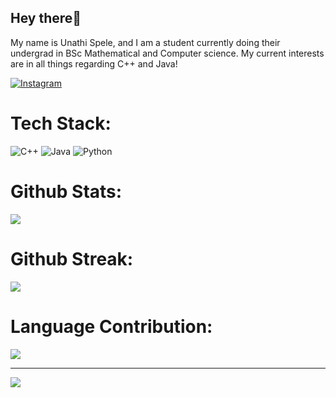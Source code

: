 ## Hey there👋
My name is Unathi Spele, and I am a student currently doing their undergrad in BSc Mathematical and Computer science.
My current interests are in all things regarding C++ and Java!

[![Instagram](https://img.shields.io/badge/Instagram-%23E4405F.svg?logo=Instagram&logoColor=white)](https://instagram.com/donovanking_211) 

# Tech Stack:
![C++](https://img.shields.io/badge/c++-%2300599C.svg?style=for-the-badge&logo=c%2B%2B&logoColor=white) ![Java](https://img.shields.io/badge/java-%23ED8B00.svg?style=for-the-badge&logo=openjdk&logoColor=white) ![Python](https://img.shields.io/badge/python-3670A0?style=for-the-badge&logo=python&logoColor=ffdd54)

# Github Stats:
![](https://github-readme-stats.vercel.app/api?username=Donovan211&theme=algolia&hide_border=false&include_all_commits=true&count_private=true) </br>

# Github Streak:
![](https://nirzak-streak-stats.vercel.app/?user=Donovan211&theme=algolia&hide_border=false)</br>

# Language Contribution:            
![](https://github-readme-stats.vercel.app/api/top-langs/?username=Donovan211&theme=algolia&hide_border=false&include_all_commits=true&count_private=true&layout=compact)

---
[![](https://visitcount.itsvg.in/api?id=Donovan211&icon=0&color=0)](https://visitcount.itsvg.in)

